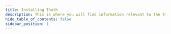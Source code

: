 ```yaml
---
title: Installing Thoth
description: This is where you will find information relevant to the Stargate Design System.
hide_table_of_contents: false
sidebar_position: 1
---
```

